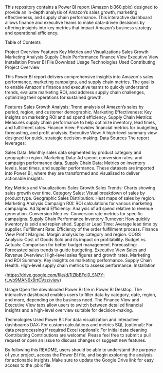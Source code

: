 This repository contains a Power BI report (Amazon bi360.pbix) designed to provide an in-depth analysis of Amazon’s sales growth, marketing effectiveness, and supply chain performance. This interactive dashboard allows finance and executive teams to make data-driven decisions by offering insights into key metrics that impact Amazon’s business strategy and operational efficiency.

Table of Contents

Project Overview
Features
Key Metrics and Visualizations
Sales Growth
Marketing Analysis
Supply Chain Performance
Finance View
Executive View
Installation
Power BI File Download
Usage
Technologies Used
Contributing
Project Overview

This Power BI report delivers comprehensive insights into Amazon's sales performance, marketing campaigns, and supply chain metrics. The goal is to enable Amazon's finance and executive teams to quickly understand trends, evaluate marketing ROI, and address supply chain challenges, optimizing their operations for sustained growth.

Features
Sales Growth Analysis: Trend analysis of Amazon’s sales by period, region, and customer demographic.
Marketing Effectiveness: Key insights on marketing ROI and ad spend efficiency.
Supply Chain Metrics: Measures supply chain performance to help optimize inventory, lead times, and fulfillment rates.
Finance View: Provides financial metrics for budgeting, forecasting, and profit analysis.
Executive View: A high-level summary view designed for quick, strategic decision-making.
Data Sources
The report leverages:

Sales Data: Monthly sales data segmented by product category and geographic region.
Marketing Data: Ad spend, conversion rates, and campaign performance data.
Supply Chain Data: Metrics on inventory levels, lead times, and supplier performance.
These datasets are imported into Power BI, where they are transformed and visualized to deliver actionable insights.

Key Metrics and Visualizations
Sales Growth
Sales Trends: Charts showing sales growth over time.
Category Sales: Visual breakdown of sales by product type.
Geographic Sales Distribution: Heat maps of sales by region.
Marketing Analysis
Campaign ROI: ROI calculations for various marketing campaigns.
Ad Spend Efficiency: Analysis of ad spend relative to revenue generation.
Conversion Metrics: Conversion rate metrics for specific campaigns.
Supply Chain Performance
Inventory Turnover: How quickly inventory is sold and replenished.
Supplier Lead Time: Average lead time by supplier.
Fulfillment Rate: Efficiency of the order fulfillment process.
Finance View
Profit Margins: Margin analysis by category and region.
COGS Analysis: Cost of Goods Sold and its impact on profitability.
Budget vs. Actuals: Comparison for better budget management.
Forecasting: Forecasted sales trends to guide budgeting.
Executive View
Sales and Revenue Overview: High-level sales figures and growth rates.
Marketing and ROI Summary: Key insights on marketing performance.
Supply Chain Health: High-level supply chain metrics to assess performance.
Installation


(https://drive.google.com/file/d/1IZIbBFcI0_SN7Y-tLwb9MAN6x9rtOVsz/view)

Usage
Open the downloaded Power BI file in Power BI Desktop. The interactive dashboard enables users to filter data by category, date, region, and more, depending on the business need. The Finance View and Executive View tabs allow users to switch between detailed financial insights and a high-level overview suitable for decision-making.

Technologies Used
Power BI: For data visualization and interactive dashboards
DAX: For custom calculations and metrics
SQL (optional): For data preprocessing if required
Excel (optional): For initial data cleaning
Contributing
Contributions are welcome! Please feel free to submit a pull request or open an issue to discuss changes or suggest new features.


By following this README, users should be able to understand the purpose of your project, access the Power BI file, and begin exploring the analysis for actionable insights. Make sure to update the Google Drive link for easy access to the .pbix file.
